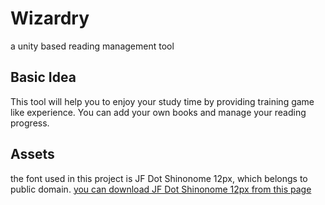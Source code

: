 # Wizardry
a unity based reading management tool

## Basic Idea
This tool will help you to enjoy your study time by providing training game like experience.
You can add your own books and manage your reading progress.

## Assets
the font used in this project is JF Dot Shinonome 12px, which belongs to public domain.
[you can download JF Dot Shinonome 12px from this page](http://jikasei.me/font/jf-dotfont/)